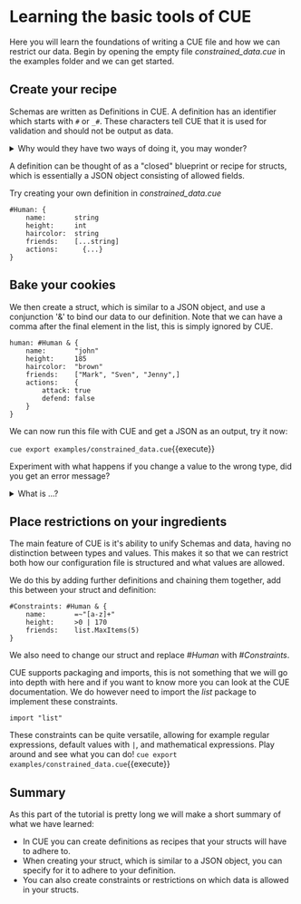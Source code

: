 # Learning the basic tools of CUE

Here you will learn the foundations of writing a CUE file and how we can restrict our data. Begin by opening the empty file _constrained\_data.cue_ in the examples folder and we can get started.


## Create your recipe

Schemas are written as Definitions in CUE. A definition has an identifier which starts with `#` or `_#`. These characters tell CUE that it is used for validation and should not be output as data.
<details>
  <summary>Why would they have two ways of doing it, you may wonder?</summary>
  
  It is because normally, having _ in the beginning of a field name prevents it from being output, and the case where you combine them is taken into consideration.
</details>

A definition can be thought of as a "closed" blueprint or recipe for structs, which is essentially a JSON object consisting of allowed fields.

Try creating your own definition in _constrained\_data.cue_

```
#Human: {
    name:       string
    height:     int
    haircolor:  string
    friends:    [...string]
    actions:      {...} 
}
```

## Bake your cookies
We then create a struct, which is similar to a JSON object, and use a conjunction '&' to bind our data to our definition. Note that we can have a comma after the final element in the list, this is simply ignored by CUE.

```
human: #Human & {
    name:       "john"
    height:     185
    haircolor:  "brown"
    friends:    ["Mark", "Sven", "Jenny",]
    actions:    {
        attack: true
        defend: false
    }
}
```
We can now run this file with CUE and get a JSON as an output, try it now:

`cue export examples/constrained_data.cue`{{execute}}

Experiment with what happens if you change a value to the wrong type, did you get an error message?

<details>
  <summary>What is ...?</summary>
  
  The reason why we put "closed" in quotes for explaining what a definition is, is that it is not always closed. In the example above, you may wonder what the `...` means. When you put `...` you are telling CUE that you want the struct to be able to accept more inputs, for example if we try to add another field inside _human_ we will get an error due to _#Human_ not having `...` in its final row.

</details>

## Place restrictions on your ingredients

The main feature of CUE is it's ability to unify Schemas and data, having no distinction between types and values. 
This makes it so that we can restrict both how our configuration file is structured and what values are allowed. 

We do this by adding further definitions and chaining them together, add this between your struct and definition:

```
#Constraints: #Human & {
    name:       =~"[a-z]+"
    height:     >0 | 170
    friends:    list.MaxItems(5)
}
```
We also need to change our struct and replace _#Human_ with _#Constraints_.

CUE supports packaging and imports, this is not something that we will go into depth with here and if you want to know more you can look at the CUE documentation. We do however need to import the _list_ package to implement these constraints.
```
import "list"
```

These constraints can be quite versatile, allowing for example regular expressions, default values with `|`, and mathematical expressions. Play around and see what you can do!
`cue export examples/constrained_data.cue`{{execute}}

## Summary

As this part of the tutorial is pretty long we will make a short summary of what we have learned:

- In CUE you can create definitions as recipes that your structs will have to adhere to.
- When creating your struct, which is similar to a JSON object, you can specify for it to adhere to your definition.
- You can also create constraints or restrictions on which data is allowed in your structs.

